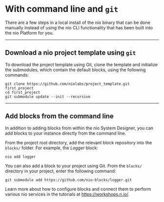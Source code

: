 # With command line and `git`

There are a few steps in a local install of the nio binary that can be done manually instead of using the nio CLI functionality that has been built into the nio Platform for you.

---

## Download a nio project template using `git`
To download the project template using Git, clone the template and initialize the submodules, which contain the default blocks, using the following commands:
```
git clone https://github.com/niolabs/project_template.git first_project
cd first_project
git submodule update --init --recursive
```

---

## Add blocks from the command line
In addition to adding blocks from within the nio System Designer, you can add blocks to your instance directly from the command line.

From the project root directory, add the relevant block repository into the `blocks/` folder. For example, the _Logger_ block:
```
nio add logger
```

You can also add a block to your project using Git. From the `blocks/` directory in your project, enter the following command:
```
git submodule add https://github.com/nio-blocks/logger.git
```

Learn more about how to configure blocks and connect them to perform various nio services in the tutorials at https://workshops.n.io/.
